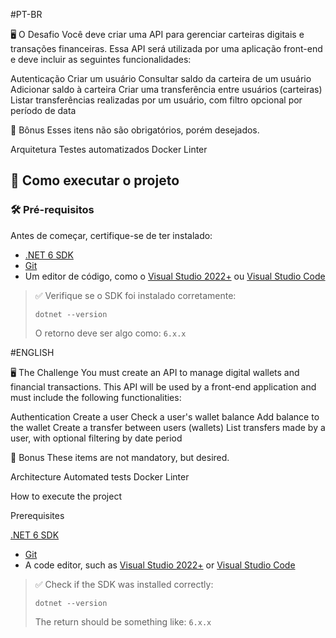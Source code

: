 #PT-BR

🖥 O Desafio
Você deve criar uma API para gerenciar carteiras digitais e transações financeiras. Essa API será utilizada por uma aplicação front-end e deve incluir as seguintes funcionalidades:

Autenticação
Criar um usuário
Consultar saldo da carteira de um usuário
Adicionar saldo à carteira
Criar uma transferência entre usuários (carteiras)
Listar transferências realizadas por um usuário, com filtro opcional por período de data

🎁 Bônus
Esses itens não são obrigatórios, porém desejados.

Arquitetura
Testes automatizados
Docker
Linter

## 🚀 Como executar o projeto

### 🛠️ Pré-requisitos

Antes de começar, certifique-se de ter instalado:

- [.NET 6 SDK](https://dotnet.microsoft.com/en-us/download/dotnet/6.0)
- [Git](https://git-scm.com/)
- Um editor de código, como o [Visual Studio 2022+](https://visualstudio.microsoft.com/) ou [Visual Studio Code](https://code.visualstudio.com/)

> ✅ Verifique se o SDK foi instalado corretamente:
> ```
> dotnet --version
> ```
> O retorno deve ser algo como: `6.x.x`


#ENGLISH

🖥 The Challenge
You must create an API to manage digital wallets and financial transactions. This API will be used by a front-end application and must include the following functionalities:

Authentication
Create a user
Check a user's wallet balance
Add balance to the wallet
Create a transfer between users (wallets)
List transfers made by a user, with optional filtering by date period

🎁 Bonus
These items are not mandatory, but desired.

Architecture
Automated tests
Docker
Linter

How to execute the project

Prerequisites

[.NET 6 SDK](https://dotnet.microsoft.com/en-us/download/dotnet/6.0)
- [Git](https://git-scm.com/)
- A code editor, such as [Visual Studio 2022+](https://visualstudio.microsoft.com/) or [Visual Studio Code](https://code.visualstudio.com/)

> ✅ Check if the SDK was installed correctly:
> ```
> dotnet --version
> ```
> The return should be something like: `6.x.x`
